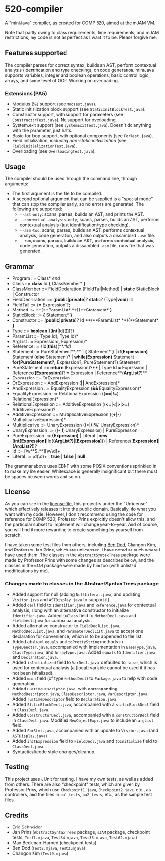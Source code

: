 # 520-compiler
A "miniJava" compiler, as created for COMP 520, aimed at the mJAM VM.

Note that partly owing to class requirements, time requirements, and mJAM restrictions, my code is not as perfect as I want it to be. Please forgive me.

## Features supported
The compiler parses for correct syntax, builds an AST, perform contextual analysis (identification and type checking), on code generation. miniJava supports variables, integer and boolean operations, basic control logic, arrays, and some level of OOP. Working on overloading.

### Extensions (PA5)
* Modulus (%) support (see `ModTest.java`).
* Static initialization block support (see `StaticInitBlockTest.java`).
* Constructor support, with support for parameters (see `ConstructorTest.java`). No support for overloading.
* System.exit support (see `SystemExitTest.java`). Doesn't do anything with the parameter, just halts.
* Basic for loop support, with optional components (see `ForTest.java`).
* Field initialization, _including non-static initialization_ (see `FieldInitializationTest.java`).
* Overloading (see `OverloadingTest.java`).

## Usage
The compiler should be used through the command line, through arguments:
* The first argument is the file to be compiled.
* A second optional argument that can be supplied is a "special mode" that can stop the compiler early, so no errors are generated. The following are supported:
    * `--ast-only`: scans, parses, builds an AST, and prints the AST.
    * `--contextual-analysis-only`, scans, parses, builds an AST, performs contextual analysis (just identification/type checking).
    * `--asm-too`, scans, parses, builds an AST, performs contextual analysis, code generation, and also outputs a dissambled `.asm` file.
    * `--run`, scans, parses, builds an AST, performs contextual analysis, code generation, outputs a dissambled `.asm` file, runs file that was generated.

## Grammar
* Program ::= Class\* *end*
* Class ::= **class** Id **{** ClassMember\* **}**
* ClassMember ::= FieldDeclaration (FieldTail|Method) | **static** StaticBlock | Constructor
* FieldDeclaration ::= (**public**|**private**)? **static**? (Type|**void**) Id
* FieldTail ::= (**=** Expression)?**;**
* Method ::= **(**ParamList\* **){**Statement\* **}**
* StaticBlock ::= **{** Statement\* **}**
* Constructor ::= (**public**|**private**)? Id **(**ParamList\* **){**Statement\* **}**
* Type ::= **boolean**|((**int**|Id)(**[]**)?)
* ParamList ::= Type Id(, Type Id)*
* ArgList ::= Expression(, Expression)*
* Reference ::= (Id|**this**)(**.**Id)*
* Statement ::= PureStatement**;**
			| **{** Statement\* **}**
			| **if(**Expression**)** Statement (**else** Statement)?
			| **while(**Expression**)** Statement
			| **for(**PureStatement?**;** Expression?**;** PureStatement?**)** Statement
* PureStatement ::= **return** (Expression)?**
			| Type Id **=** Expression
			| Reference(**[**Expression**]**)? **=** Expression
			| Reference**(**ArgList?**)**
* Expression ::= OrExpression
* OrExpression ::= AndExpression (**||** AndExpression)*
* AndExpression ::= EqualityExpression (**&&** EqualityExpression)*
* EqualityExpression ::= RelationalExpression ((**==**|**!=**) RelationalExpression)*
* RelationalExpression ::= AdditiveExpression ((**<=**|**<**|**>**|**>=**) AdditiveExpression)?
* AdditiveExpression ::= MultiplicativeExpression ((**+**|**-**) MultiplicativeExpression)*
* Multiplicative ::= UnaryExpression ((\*|**/**|**%**) UnaryExpression)*
* UnaryExpression ::= ((**-**|**!**) UnaryExpression) | PureExpression
* PureExpression ::= **(**Expression**)**
			| Literal
			| **new** (**int[**Expression**]**|Id(**(**ArgList?**)**|**[**Expression**]**))
			| Reference(**[**Expression**]**|**(**ArgList?**)**)?
* Id ::= \[\w**$_**][\w\d]+
* Literal ::= \d(\d)+ | **true** | **false** | **null**

The grammar above uses EBNF with some POSIX conventions sprinkled in to make my life easier. Whitespace is generally insignificant but there must be spaces between words and so on.

## License
As you can see in the [license file](LICENSE), this project is under the "Unlicense" which effectively releases it into the public domain. Basically, do what you want with my code. However, I don't recommend using the code for reference for COMP 520; Professor Prins explicitly doesn't allow this, and the particular subset to implement will change year-to-year. And of course, you will find it more rewarding to create something by yourself from scratch.

I have taken some test files from others, including [Ben Dod](https://github.com/benjdod/someminijavatests), Changon Kim, and Professor Jan Prins, which are unlicensed. I have noted as such where I have used them. The classes in the `AbstractSyntaxTrees` package were made by Professor Prins with some changes as describes below, and the classes in the `mJAM` package were made by him too (with unlisted modifications by me).

### Changes made to classes in the AbstractSyntaxTrees package
* Added support for null (adding `NullLiteral.java`, and updating `Visitor.java` and `ASTDisplay.java` to support it).
* Added `decl` field to `Identifier.java` and `Reference.java` for contextual analysis, along with an alternative constructor to initialize `Identifier.java`. Added `inClass` field to `MethodDecl.java` and `FieldDecl.java` for contextual analysis.
* Added alternative constructor to `FieldDeclList.java`, `MethodDeclList.java`, and `ParameterDeclList.java` to accept one declaration for convenience, which is to be appended to the list.
* Added abstract `equals` and `toPrettyString` methods in `TypeDenoter.java`, accompanied with implementation in `BaseType.java`, `ClassType.java`, and `ArrayType.java`. Added `equals` to `Identifier.java` and `Declaration.java`.
* Added `isInitialized` field to `VarDecl.java`, defaulted to `false`, which is used for contextual analysis (a [local] variable cannot be used if it has not been initialized).
* Added `main` field (of type `MethodDecl`) to `Package.java` to help with code generation.
* Added `RuntimeDescriptor.java`, with corresponding `MethodDescriptor.java`, `ClassDescriptor.java`, `VarDescriptor.java`. Added `runtimeDescriptor` field to `Declaration.java`.
* Added `StaticBlockDecl.java`, accompanied with a `staticBlockDecl` field in `ClassDecl.java`.
* Added `ConstructorDecl.java`, accompanied with a `constructorDecl` field in `ClassDecl.java`. Modified `NewObjectExpr.java` to include an `argList` field.
* Added `ForStmt.java`, accompanied with an update to `Visitor.java` (and `ASTDisplay.java`)
* Added `initExpression` field to `FieldDecl.java` and `toInitialize` field to `ClassDecl.java`.
* Syntactical/code style changes/cleanup.

## Testing
This project uses JUnit for testing. I have my own tests, as well as added from others. There are also "checkpoint" tests, which are given by Professor Prins, which use `Checkpoint1.java`, `Checkpoint2.java`, etc., as controllers, and the files in `pa1_tests`, `pa2_tests`, etc., as the sample test files.

## Credits
* Eric Schneider
* Jan Prins (`AbstractSyntaxTrees` package, `mJAM` package, checkpoint tests, `Test7.mjava`, `Test34.mjava`, `Test35.mjava`, `Test62.mjava`)
* Max Beckman-Harned (checkpoint tests)
* Ben Dod (`Test2.mjava`, `Test3.mjava`)
* Changon Kim (`Test9.mjava`)
  
